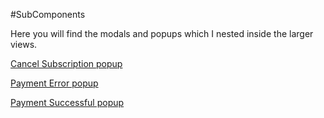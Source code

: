 #SubComponents

Here you will find the modals and popups which I nested inside the larger views.

[Cancel Subscription popup](/Cancel.vue)

[Payment Error popup](/modal.vue)

[Payment Successful popup](/reward.vue)